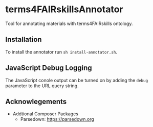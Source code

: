 # terms4FAIRskillsAnnotator
Tool for annotating materials with terms4FAIRskills ontology.

## Installation
To install the annotator run `sh install-annotator.sh`.

## JavaScript Debug Logging
The JavaScript conole output can be turned on by adding the `debug` parameter to the URL query string.


## Acknowlegements
 - Addtional Composer Packages
    - Parsedown: https://parsedown.org